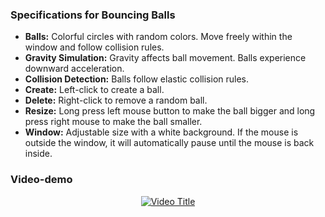 ### Specifications for Bouncing Balls
- **Balls:** Colorful circles with random colors. Move freely within the window and follow collision rules.
- **Gravity Simulation:** Gravity affects ball movement. Balls experience downward acceleration.
- **Collision Detection:** Balls follow elastic collision rules.
- **Create:** Left-click to create a ball.
- **Delete:** Right-click to remove a random ball.
- **Resize:** Long press left mouse button to make the ball bigger and long press right mouse to make the ball smaller.
- **Window:** Adjustable size with a white background. If the mouse is outside the window, it will automatically pause until the mouse is back inside.

### Video-demo

<div align="center">
  
  [![Video Title](https://img.youtube.com/vi/8mQhXm3litA/0.jpg)](https://www.youtube.com/watch?v=8mQhXm3litA)

</div>
